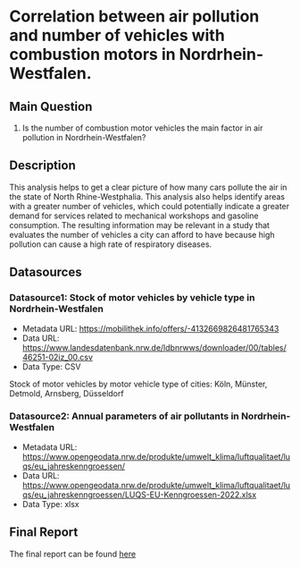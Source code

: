 # Correlation between air pollution and number of vehicles with combustion motors in Nordrhein-Westfalen.


## Main Question

1. Is the number of combustion motor vehicles the main factor in air pollution in Nordrhein-Westfalen?

## Description

This analysis helps to get a clear picture of how many cars pollute the air in the state of North Rhine-Westphalia. This analysis also helps identify areas with a greater number of vehicles, which could potentially indicate a greater demand for services related to mechanical workshops and gasoline consumption. The resulting information may be relevant in a study that evaluates the number of vehicles a city can afford to have because high pollution can cause a high rate of respiratory diseases.

## Datasources
### Datasource1: Stock of motor vehicles by vehicle type in Nordrhein-Westfalen
* Metadata URL: https://mobilithek.info/offers/-4132669826481765343
* Data URL: https://www.landesdatenbank.nrw.de/ldbnrwws/downloader/00/tables/46251-02iz_00.csv
* Data Type: CSV

Stock of motor vehicles by motor vehicle type of cities:   Köln,   Münster, Detmold, Arnsberg, Düsseldorf

### Datasource2: Annual parameters of air pollutants in Nordrhein-Westfalen
* Metadata URL: https://www.opengeodata.nrw.de/produkte/umwelt_klima/luftqualitaet/luqs/eu_jahreskenngroessen/
* Data URL: https://www.opengeodata.nrw.de/produkte/umwelt_klima/luftqualitaet/luqs/eu_jahreskenngroessen/LUQS-EU-Kenngroessen-2022.xlsx
* Data Type: xlsx

## Final Report
The final report can be found [here][i1]

[i1]: https://github.com/JoaquinAyzanoa/made-template_ws2324/blob/main/project/report.ipynb
